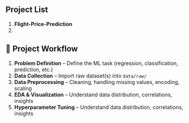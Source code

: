## Project List ##
1. **Flight-Price-Prediction**
2. 
 
## 📌 Project Workflow
1. **Problem Definition** – Define the ML task (regression, classification, prediction, etc.)
2. **Data Collection** – Import raw dataset(s) into `data/raw/`
3. **Data Preprocessing** – Cleaning, handling missing values, encoding, scaling
4. **EDA & Visualization** – Understand data distribution, correlations, insights
5. **Hyperparameter Tuning** – Understand data distribution, correlations, insights


